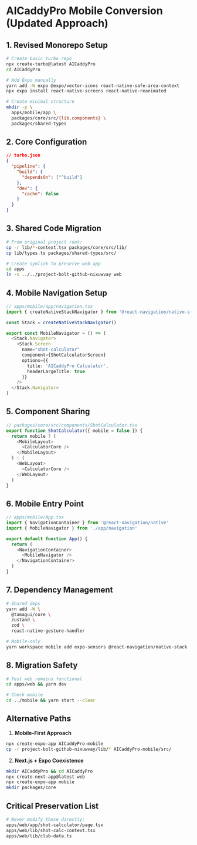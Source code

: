 # AICaddyPro Mobile Conversion (Updated Approach)

## 1. Revised Monorepo Setup
```bash
# Create basic turbo repo
npx create-turbo@latest AICaddyPro
cd AICaddyPro

# Add Expo manually
yarn add -W expo @expo/vector-icons react-native-safe-area-context
npx expo install react-native-screens react-native-reanimated

# Create minimal structure
mkdir -p \
  apps/mobile/app \
  packages/core/src/{lib,components} \
  packages/shared-types
```

## 2. Core Configuration
```json
// turbo.json
{
  "pipeline": {
    "build": {
      "dependsOn": ["^build"]
    },
    "dev": {
      "cache": false
    }
  }
}
```

## 3. Shared Code Migration
```bash
# From original project root:
cp -r lib/*-context.tsx packages/core/src/lib/
cp lib/types.ts packages/shared-types/src/

# Create symlink to preserve web app
cd apps
ln -s ../../project-bolt-github-nixuwvay web
```

## 4. Mobile Navigation Setup
```typescript
// apps/mobile/app/navigation.tsx
import { createNativeStackNavigator } from '@react-navigation/native-stack'

const Stack = createNativeStackNavigator()

export const MobileNavigator = () => (
  <Stack.Navigator>
    <Stack.Screen
      name="shot-calculator"
      component={ShotCalculatorScreen}
      options={{
        title: 'AICaddyPro Calculator',
        headerLargeTitle: true
      }}
    />
  </Stack.Navigator>
)
```

## 5. Component Sharing
```typescript
// packages/core/src/components/ShotCalculator.tsx
export function ShotCalculator({ mobile = false }) {
  return mobile ? (
    <MobileLayout>
      <CalculatorCore />
    </MobileLayout>
  ) : (
    <WebLayout>
      <CalculatorCore />
    </WebLayout>
  )
}
```

## 6. Mobile Entry Point
```typescript
// apps/mobile/App.tsx
import { NavigationContainer } from '@react-navigation/native'
import { MobileNavigator } from './app/navigation'

export default function App() {
  return (
    <NavigationContainer>
      <MobileNavigator />
    </NavigationContainer>
  )
}
```

## 7. Dependency Management
```bash
# Shared deps
yarn add -W \
  @tamagui/core \
  zustand \
  zod \
  react-native-gesture-handler

# Mobile-only
yarn workspace mobile add expo-sensors @react-navigation/native-stack
```

## 8. Migration Safety
```bash
# Test web remains functional
cd apps/web && yarn dev

# Check mobile
cd ../mobile && yarn start --clear
```

## Alternative Paths
1. **Mobile-First Approach**
```bash
npx create-expo-app AICaddyPro-mobile
cp -r project-bolt-github-nixuwvay/lib/* AICaddyPro-mobile/src/
```

2. **Next.js + Expo Coexistence**
```bash
mkdir AICaddyPro && cd AICaddyPro
npx create-next-app@latest web
npx create-expo-app mobile
mkdir packages/core
```

## Critical Preservation List
```bash
# Never modify these directly:
apps/web/app/shot-calculator/page.tsx
apps/web/lib/shot-calc-context.tsx
apps/web/lib/club-data.ts